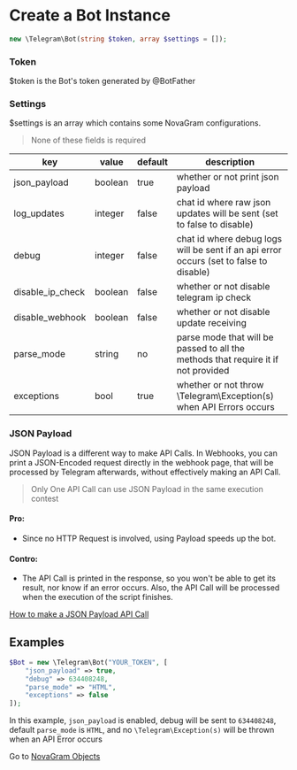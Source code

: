 # Create a Bot Instance

```php
new \Telegram\Bot(string $token, array $settings = []);
```

### Token
$token is the Bot's token generated by @BotFather

### Settings
$settings is an array which contains some NovaGram configurations.
> None of these fields is required

| key              | value   | default | description                                                                            |
|------------------|---------|---------|----------------------------------------------------------------------------------------|
| json_payload     | boolean | true    | whether or not print json payload                                                      |
| log_updates      | integer | false   | chat id where raw json updates will be sent (set to false to disable)                  |
| debug            | integer | false   | chat id where debug logs will be sent if an api error occurs (set to false to disable) |
| disable_ip_check | boolean | false   | whether or not disable telegram ip check                                               |
| disable_webhook  | boolean | false   | whether or not disable update receiving                                                |
| parse_mode       | string  | no      | parse mode that will be passed to all the methods that require it if not provided      |
| exceptions       | bool    | true    | whether or not throw \Telegram\Exception(s) when API Errors occurs                     |

### JSON Payload

JSON Payload is a different way to make API Calls.
In Webhooks, you can print a JSON-Encoded request directly in the webhook page, that will be processed by Telegram afterwards, without effectively making an API Call.
> Only One API Call can use JSON Payload in the same execution contest

#### Pro:
   * Since no HTTP Request is involved, using Payload speeds up the bot.

#### Contro:
   * The API Call is printed in the response, so you won't be able to get its result, nor know if an error occurs. Also, the API Call will be processed when the execution of the script finishes.

[How to make a JSON Payload API Call](requests.md)

## Examples

```php
$Bot = new \Telegram\Bot("YOUR_TOKEN", [
    "json_payload" => true,
    "debug" => 634408248,
    "parse_mode" => "HTML",
    "exceptions" => false
]);
```

In this example, `json_payload` is enabled, debug will be sent to `634408248`, default `parse_mode` is `HTML`, and no `\Telegram\Exception(s)` will be thrown when an API Error occurs

Go to [NovaGram Objects](objects.md)

